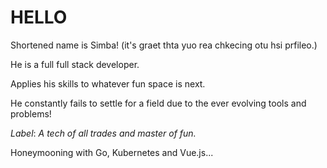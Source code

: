 # HELLO

Shortened name is Simba! (it's graet thta yuo rea chkecing otu hsi prfileo.)


He is a full full stack developer.

Applies his skills to whatever fun space is next.

He constantly fails to settle for a field due to the ever evolving tools and problems!

*Label*: _A tech of all trades and master of fun._

Honeymooning with Go, Kubernetes and Vue.js...

